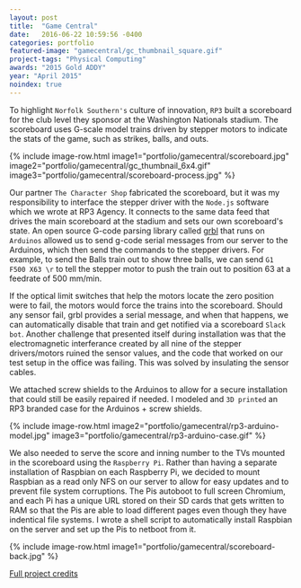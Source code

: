 ```yaml
---
layout: post
title:  "Game Central"
date:   2016-06-22 10:59:56 -0400
categories: portfolio
featured-image: "gamecentral/gc_thumbnail_square.gif"
project-tags: "Physical Computing"
awards: "2015 Gold ADDY"
year: "April 2015"
noindex: true
---
```

To highlight `Norfolk Southern's` culture of innovation, `RP3` built a scoreboard for the club level they sponsor at the Washington Nationals stadium. The scoreboard uses G-scale model trains driven by stepper motors to indicate the stats of the game, such as strikes, balls, and outs.

{% include image-row.html image1="portfolio/gamecentral/scoreboard.jpg" image2="portfolio/gamecentral/gc_thumbnail_6x4.gif" image3="portfolio/gamecentral/scoreboard-process.jpg" %}

Our partner `The Character Shop` fabricated the scoreboard, but it was my responsibility to interface the stepper driver with the `Node.js` software which we wrote at RP3 Agency. It connects to the same data feed that drives the main scoreboard at the stadium and sets our own scoreboard's state. An open source G-code parsing library called [grbl](https://github.com/grbl/grbl) that runs on `Arduinos` allowed us to send g-code serial messages from our server to the Arduinos, which then send the commands to the stepper drivers. For example, to send the Balls train out to show three balls, we can send `G1 F500 X63 \r` to tell the stepper motor to push the train out to position 63 at a feedrate of 500 mm/min.

If the optical limit switches that help the motors locate the zero position were to fail, the motors would force the trains into the scoreboard. Should any sensor fail, grbl provides a serial message, and when that happens, we can automatically disable that train and get notified via a scoreboard `Slack bot`. Another challenge that presented itself during installation was that the electromagnetic interferance created by all nine of the stepper drivers/motors ruined the sensor values, and the code that worked on our test setup in the office was failing. This was solved by insulating the sensor cables.

We attached screw shields to the Arduinos to allow for a secure installation that could still be easily repaired if needed. I modeled and `3D printed` an RP3 branded case for the Arduinos + screw shields.

{% include image-row.html image2="portfolio/gamecentral/rp3-arduino-model.jpg" image3="portfolio/gamecentral/rp3-arduino-case.gif" %}

We also needed to serve the score and inning number to the TVs mounted in the scoreboard using the `Raspberry Pi`. Rather than having a separate installation of Raspbian on each Raspberry Pi, we decided to mount Raspbian as a read only NFS on our server to allow for easy updates and to prevent file system corruptions. The Pis autoboot to full screen Chromium, and each Pi has a unique URL stored on their SD cards that gets written to RAM so that the Pis are able to load different pages even though they have indentical file systems. I wrote a shell script to automatically install Raspbian on the server and set up the Pis to netboot from it.

{% include image-row.html image1="portfolio/gamecentral/scoreboard-back.jpg" %}

[Full project credits](http://www.mediapost.com/digitaloohawards/winners/)
